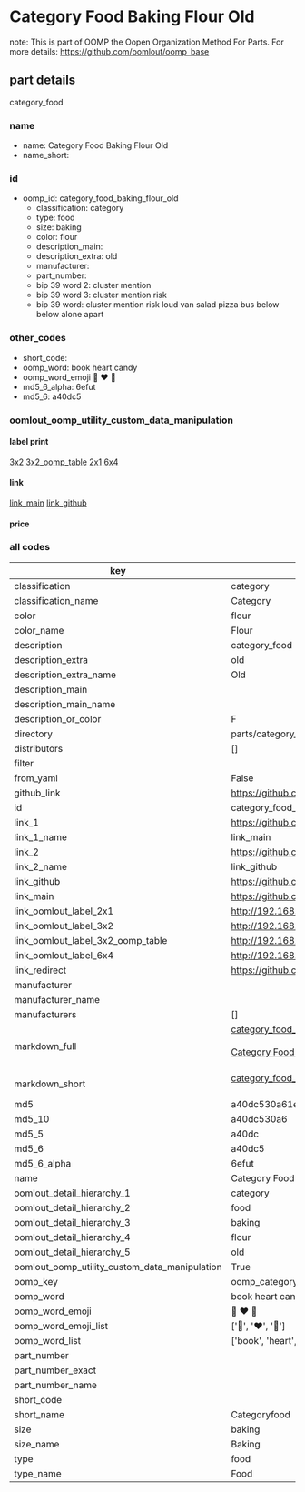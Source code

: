 # Category Food Baking Flour Old  

note: This is part of OOMP the Oopen Organization Method For Parts. For more details: https://github.com/oomlout/oomp_base

##  part details
  



category_food



### name
* name: Category Food Baking Flour Old
* name_short: 
### id
* oomp_id: category_food_baking_flour_old
  * classification: category
  * type: food
  * size: baking
  * color: flour
  * description_main: 
  * description_extra: old
  * manufacturer: 
  * part_number: 
  * bip 39 word 2: cluster mention
  * bip 39 word 3: cluster mention risk
  * bip 39 word: cluster mention risk loud van salad pizza bus below below alone apart

### other_codes
* short_code: 
* oomp_word: book heart candy
* oomp_word_emoji :book: :heart: :candy:
* md5_6_alpha: 6efut
* md5_6: a40dc5






### oomlout_oomp_utility_custom_data_manipulation
#### label print
[3x2](http://192.168.1.245:1112/?label=oomp%206efut)
[3x2_oomp_table](http://192.168.1.108:1112/?label=oomp%206efut)
[2x1](http://192.168.1.242:1112/?label=oomp%206efut)
[6x4](http://192.168.1.55:1112/?label=oomp%206efut)    

#### link

[link_main](https://github.com/oomlout/oomlout_oomp_version_1_messy/tree/main/parts/category_food_baking_flour_old) [link_github](https://github.com/oomlout/oomlout_oomp_version_1_messy/tree/main/parts/category_food_baking_flour_old)                             

#### price







### all codes 
| key | value |  
| --- | --- |  
| classification | category |  
| classification_name | Category |  
| color | flour |  
| color_name | Flour |  
| description | category_food |  
| description_extra | old |  
| description_extra_name | Old |  
| description_main |  |  
| description_main_name |  |  
| description_or_color | F  |  
| directory | parts/category_food_baking_flour_old |  
| distributors | [] |  
| filter |  |  
| from_yaml | False |  
| github_link | https://github.com/oomlout/oomlout_oomp_part_src/tree/main/parts/category_food_baking_flour_old |  
| id | category_food_baking_flour_old |  
| link_1 | https://github.com/oomlout/oomlout_oomp_version_1_messy/tree/main/parts/category_food_baking_flour_old |  
| link_1_name | link_main |  
| link_2 | https://github.com/oomlout/oomlout_oomp_version_1_messy/tree/main/parts/category_food_baking_flour_old |  
| link_2_name | link_github |  
| link_github | https://github.com/oomlout/oomlout_oomp_version_1_messy/tree/main/parts/category_food_baking_flour_old |  
| link_main | https://github.com/oomlout/oomlout_oomp_version_1_messy/tree/main/parts/category_food_baking_flour_old |  
| link_oomlout_label_2x1 | http://192.168.1.242:1112/?label=oomp%206efut |  
| link_oomlout_label_3x2 | http://192.168.1.245:1112/?label=oomp%206efut |  
| link_oomlout_label_3x2_oomp_table | http://192.168.1.108:1112/?label=oomp%206efut |  
| link_oomlout_label_6x4 | http://192.168.1.55:1112/?label=oomp%206efut |  
| link_redirect | https://github.com/oomlout/oomlout_oomp_version_1_messy/tree/main/parts/category_food_baking_flour_old |  
| manufacturer |  |  
| manufacturer_name |  |  
| manufacturers | [] |  
| markdown_full | [category_food_baking_flour_old](none)<br>[](none)<br>[Category Food Baking Flour Old](none)<br><br> |  
| markdown_short | [category_food_baking_flour_old](none)<br><br> |  
| md5 | a40dc530a61ef4b6f978984374e2c163 |  
| md5_10 | a40dc530a6 |  
| md5_5 | a40dc |  
| md5_6 | a40dc5 |  
| md5_6_alpha | 6efut |  
| name | Category Food Baking Flour Old |  
| oomlout_detail_hierarchy_1 | category |  
| oomlout_detail_hierarchy_2 | food |  
| oomlout_detail_hierarchy_3 | baking |  
| oomlout_detail_hierarchy_4 | flour |  
| oomlout_detail_hierarchy_5 | old |  
| oomlout_oomp_utility_custom_data_manipulation | True |  
| oomp_key | oomp_category_food_baking_flour_old |  
| oomp_word | book heart candy |  
| oomp_word_emoji | :book: :heart: :candy: |  
| oomp_word_emoji_list | [':book:', ':heart:', ':candy:'] |  
| oomp_word_list | ['book', 'heart', 'candy'] |  
| part_number |  |  
| part_number_exact |  |  
| part_number_name |  |  
| short_code |  |  
| short_name | Categoryfood |  
| size | baking |  
| size_name | Baking |  
| type | food |  
| type_name | Food |  
